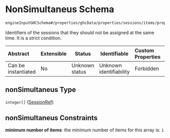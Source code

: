 # NonSimultaneus Schema

```txt
engineInputGHCSchema#/properties/ghcData/properties/sessions/items/properties/sessionRelations/properties/nonSimultaneus
```

Identifiers of the sessions that they should not be assigned at the same time. It is a strict condition.


| Abstract            | Extensible | Status         | Identifiable            | Custom Properties | Additional Properties | Access Restrictions | Defined In                                                         |
| :------------------ | ---------- | -------------- | ----------------------- | :---------------- | --------------------- | ------------------- | ------------------------------------------------------------------ |
| Can be instantiated | No         | Unknown status | Unknown identifiability | Forbidden         | Allowed               | none                | [ghc.schema.json\*](../out/ghc.schema.json "open original schema") |

## nonSimultaneus Type

`integer[]` ([SessionRef](ghc-properties-ghcdata-properties-sessions-session-properties-sessionrelations-properties-nonsimultaneus-sessionref.md))

## nonSimultaneus Constraints

**minimum number of items**: the minimum number of items for this array is: `1`
